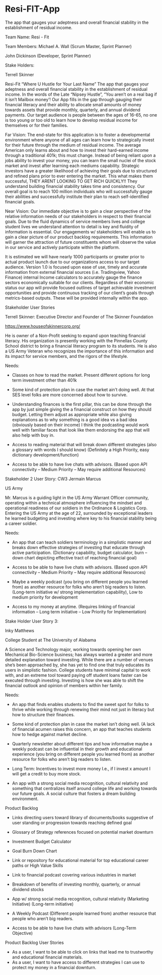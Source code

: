 # Resi-FIT-App
The app that gauges your adeptness and overall financial stability in the establishment of residual income. 

Team Name: Resi - Fit 


Team Members: 
Michael A. Wall (Scrum Master, Sprint Planner)

John Dickinson (Developer, Sprint Planner)


Stake Holders: 

Terrell Skinner

Resi-Fit “Where U Hustle for Your Last Name”
The app that gauges your adeptness and overall financial stability in the establishment of residual income. In the words of the Late “Nipsey Hustle”, “You aren’t on a real bag if it isn’t Mailbox money’! Our App fills in the gap through gauging their financial literacy and their ability to allocate small amounts of money towards assets that provide monthly, quarterly, and annual dividend payments. Our target audience is people between the ages of 16-65, no one is too young or too old to learn how to develop residual income for themselves or for their families. 


Far Vision: The end-state for this application is to foster a developmental environment where anyone of all ages can learn how to strategically invest for their future through the medium of residual income. The average American only learns about and how to invest their hard-earned income through a traditional 401k; this must change. Instead of being reliant upon a jobs ability to invest your money, you can learn the small nuclei of the stock market and invest after learning each mediums capability. 
Strategic investors have a greater likelihood of achieving their goals due to structured and refined plans prior to ever entering the market. This what makes them successful, THEY ARENT LOOKING TO GET RICH QUICKLY!! They understand building financial stability takes time and consistency. Our overall goal is to reach 100 million individuals who will successfully gauge their abilities and successfully institute their plan to reach self-identified financial goals. 


Near Vision: Our immediate objective is to gain a clear perspective of the relative information needs of our stakeholders in respect to their financial goals. Due to the fluid dynamics of service members lives and college student lives we understand attention to detail is key and fluidity of information is essential. Our engagements w/ stakeholders will enable us to gain a clear picture of our product backlog requirements. This information will garner the attraction of future constituents whom will observe the value in our service and actively participate within the platform. 


It is estimated we will have nearly 1000 participants or greater prior to actual product launch due to our organizations access to our target audience. 
Version 1.0 is focused upon ease of use, timely and accurate information from external financial sources (i.e. Tradingview, Yahoo Finance) internal Income calculators to accurately gauge the finance sectors economically suitable for our clients. Regardless of their economic status our app will provide focused outlines of target achievable investment opportunities and provide continuous tracking of our client’s goals through metrics-based outputs. These will be provided internally within the app. 

Stakeholder User Stories


Terrell Skinner: Executive Director and Founder of The Skinner Foundation

https://www.houseofskinnercorp.org/


He is owner of a Non-Profit seeking to expand upon teaching financial literacy. His organization is presently working with the Pinnellas County School district to bring a financial literacy program to its students. He is also a US Army Veteran who recognizes the importance of this information and its impact for service members, and the rigors of the lifestyle. 


Needs:  

-	Classes on how to read the market. Present different options for long term investment other than 401k 


-	Some kind of protection plan in case the market ain’t doing well. At that SES level folks are more concerned about how to survive. 


-	Understanding finances is the first pillar, this can be done through the app by just simple giving the a financial construct on how they should budget. Letting them adjust as appropriate while also giving explanations as to why something is a good idea vs a bad idea (obviously based on their income) I think the podcasting would work well with familiar faces that look like them endorsing the app that will also help with buy in.


-	Access to reading material that will break down different strategies (also a glossary with words I should know) (Definitely a High Priority, easy dictionary development/function)


-	Access to be able to have live chats with advisors. (Based upon API connectivity – Medium Priority – May require additional Resources)

Stakeholder 2 User Story: 
CW3 Jermain Marcus


US Army


Mr. Marcus is a guiding light in the US Army Warrant Officer community, operating within a technical atmosphere influencing the mindset and operational readiness of our soldiers in the Ordinance & Logistics Corp. Entering the US Army at the age of 22, surrounded by exceptional leaders he learned budgeting and investing where key to his financial stability being a career soldier. 


Needs: 


-	An app that can teach soldiers terminology in a simplistic manner and breaks down effective strategies of investing that educate through active participation. (Dictionary capability, budget calculator, burn – down chart depicting effective tract of reaching financial goal)


-	Access to be able to have live chats with advisors. (Based upon API connectivity – Medium Priority – May require additional Resources)


-	Maybe a weekly podcast (you bring on different people you learned from) as another resource for folks who aren’t big readers to listen. (Long-term initiative w/ strong implementation capability), Low to medium priority for development


-	Access to my money at anytime.  (Requires linking of financial information – Long term initiative – Low Priority for Implementation)


Stake Holder User Story 3:


Inky Matthews


College Student at The University of Alabama


A Science and Technology major, working towards opening her own Mechanical Bio-Science business; has always wanted a greater and more detailed explanation toward investing. While there are a number of venues she’s been approached by, she has yet to find one that truly educates its users in simplistic fashion. College students have minimal capital to work with, and an extreme tool toward paying off student loans faster can be executed through investing. Investing is how she was able to shift the financial outlook and opinion of members within her family. 


Needs:


-	An app that finds enables students to find the sweet spot for folks to thrive while working through renewing their mind not just in literacy but how to structure their finances.


-	Some kind of protection plan in case the market isn’t doing well. (A lack of financial acumen raises this concern, an app that teaches students how to hedge against market decline. 


-	Quarterly newsletter about different tips and how informative maybe a weekly podcast can be influential in their growth and educational experience (you bring on different people you learned from) as another resource for folks who aren’t big readers to listen.


-	Long Term: Incentives to invest more money I.e., if I invest x amount I will get a credit to buy more stock. 


-	An app with a strong social media recognition, cultural relativity and something that centralizes itself around college life and working towards our future goals. A social culture that fosters a dream building environment. 


Product Backlog


-	Links directing users toward library of documents/books suggestive of user standing or progression towards reaching defined goal


-	Glossary of Strategy references focused on potential market downturn


-	Investment Budget Calculator


-	Goal Burn Down Chart


-	Link or repository for educational material for top educational career paths or High Value Skills


-	Link to financial podcast covering various industries in market


-	Breakdown of benefits of investing monthly, quarterly, or annual dividend stocks


-	App w/ strong social media recognition, cultural relativity (Marketing Initiative) (Long-term initiative)


-	A Weekly Podcast (Different people learned from) another resource that people who aren’t big readers. 


-	Access to be able to have live chats with advisors (Long-Term Objective)

Product Backlog User Stories

- As a user, I want to be able to click on links that lead me to trustworthy and educational financial materials.
- As a user, I want to have access to different strategies I can use to protect my money in a financial downturn.
